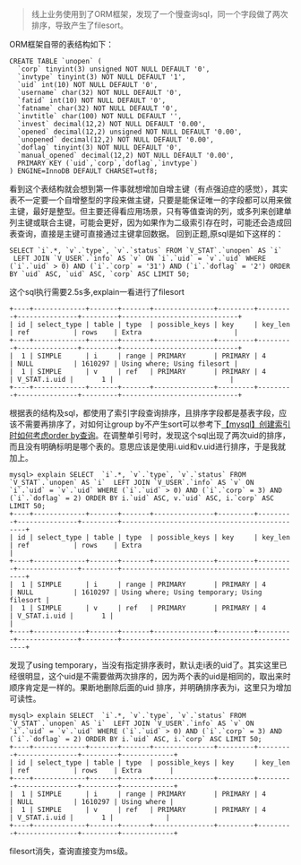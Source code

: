 ﻿<!--
author: beebol
date: 2016-02-25 23:22:33
title: 【mysql】慢查询之同一个字段做两次排序的思考
tags: mysql,asc,慢查询,slow.log
category: mysql
status: public
summary: &nbsp;线上的一个慢查询sql，同一个字段尽然做了两次排序，怎么考虑的，写错了？
-->

> 线上业务使用到了ORM框架，发现了一个慢查询sql，同一个字段做了两次排序，导致产生了filesort。

ORM框架自带的表结构如下：
```mysql
CREATE TABLE `unopen` (
  `corp` tinyint(3) unsigned NOT NULL DEFAULT '0',
  `invtype` tinyint(3) NOT NULL DEFAULT '1',
  `uid` int(10) NOT NULL DEFAULT '0',
  `username` char(32) NOT NULL DEFAULT '0',
  `fatid` int(10) NOT NULL DEFAULT '0',
  `fatname` char(32) NOT NULL DEFAULT '0',
  `invtitle` char(100) NOT NULL DEFAULT '',
  `invest` decimal(12,2) NOT NULL DEFAULT '0.00',
  `opened` decimal(12,2) unsigned NOT NULL DEFAULT '0.00',
  `unopened` decimal(12,2) NOT NULL DEFAULT '0.00',
  `doflag` tinyint(3) NOT NULL DEFAULT '0',
  `manual_opened` decimal(12,2) NOT NULL DEFAULT '0.00',
  PRIMARY KEY (`uid`,`corp`,`doflag`,`invtype`)
) ENGINE=InnoDB DEFAULT CHARSET=utf8;
```
看到这个表结构就会想到第一件事就想增加自增主键（有点强迫症的感觉），其实表不一定要一个自增整型的字段来做主键，只要是能保证唯一的字段都可以用来做主键，最好是整型。但主要还得看应用场景，只有等值查询的列，或多列来创建单列主键或联合主键，可能会更好，因为如果作为二级索引存在时，可能还会造成回表查询，直接是主键可直接通过主键拿回数据。
回到正题,原sql是如下这样的：
```mysql
SELECT `i`.*, `v`.`type`, `v`.`status` FROM `V_STAT`.`unopen` AS `i`
 LEFT JOIN `V_USER`.`info` AS `v` ON `i`.`uid` = `v`.`uid` WHERE (`i`.`uid` > 0) AND (`i`.`corp` = '31') AND (`i`.`doflag` = '2') ORDER BY `uid` ASC, `uid` ASC, `corp` ASC LIMIT 50;
```
这个sql执行需要2.5s多,explain一看进行了filesort
```mysql
+----+-------------+-------+-------+---------------+---------+---------+---------------+---------+-----------------------------+
| id | select_type | table | type  | possible_keys | key     | key_len | ref           | rows    | Extra                       |
+----+-------------+-------+-------+---------------+---------+---------+---------------+---------+-----------------------------+
|  1 | SIMPLE      | i     | range | PRIMARY       | PRIMARY | 4       | NULL          | 1610297 | Using where; Using filesort |
|  1 | SIMPLE      | v     | ref   | PRIMARY       | PRIMARY | 4       | V_STAT.i.uid |       1 |                             |
+----+-------------+-------+-------+---------------+---------+---------+---------------+---------+-----------------------------+
```
根据表的结构及sql，都使用了索引字段查询排序，且排序字段都是基表字段，应该不需要再排序了，对如何让group by不产生sort可以参考下[【mysql】创建索引时如何考虑order by查询](http://www.itopers.com/blog/posts/wp/1177.html)。在调整单引号时，发现这个sql出现了两次uid的排序，而且没有明确标明是哪个表的。意思应该是使用i.uid和v.uid进行排序，于是我就加上。
```mysql
mysql> explain SELECT  `i`.*, `v`.`type`, `v`.`status` FROM `V_STAT`.`unopen` AS `i`  LEFT JOIN `V_USER`.`info` AS `v` ON `i`.`uid` = `v`.`uid` WHERE (`i`.`uid` > 0) AND (`i`.`corp` = 3) AND (`i`.`doflag` = 2) ORDER BY i.`uid` ASC, v.`uid` ASC, i.`corp` ASC LIMIT 50; 
+----+-------------+-------+-------+---------------+---------+---------+---------------+---------+----------------------------------------------+
| id | select_type | table | type  | possible_keys | key     | key_len | ref           | rows    | Extra                                        |
+----+-------------+-------+-------+---------------+---------+---------+---------------+---------+----------------------------------------------+
|  1 | SIMPLE      | i     | range | PRIMARY       | PRIMARY | 4       | NULL          | 1610297 | Using where; Using temporary; Using filesort |
|  1 | SIMPLE      | v     | ref   | PRIMARY       | PRIMARY | 4       | V_STAT.i.uid |       1 |                                              |
+----+-------------+-------+-------+---------------+---------+---------+---------------+---------+----------------------------------------------+
```
发现了using temporary，当没有指定排序表时，默认走i表的uid了。其实这里已经很明显，这个uid是不需要做两次排序的，因为两个表的uid是相同的，取出来时顺序肯定是一样的。果断地删除后面的uid 排序，并明确排序表为i，这里只为增加可读性。
```mysql
mysql> explain SELECT  `i`.*, `v`.`type`, `v`.`status` FROM `V_STAT`.`unopen` AS `i`  LEFT JOIN `V_USER`.`info` AS `v` ON `i`.`uid` = `v`.`uid` WHERE (`i`.`uid` > 0) AND (`i`.`corp` = 3) AND (`i`.`doflag` = 2) ORDER BY i.`uid` ASC, i.`corp` ASC LIMIT 50;
+----+-------------+-------+-------+---------------+---------+---------+---------------+---------+-------------+
| id | select_type | table | type  | possible_keys | key     | key_len | ref           | rows    | Extra       |
+----+-------------+-------+-------+---------------+---------+---------+---------------+---------+-------------+
|  1 | SIMPLE      | i     | range | PRIMARY       | PRIMARY | 4       | NULL          | 1610297 | Using where |
|  1 | SIMPLE      | v     | ref   | PRIMARY       | PRIMARY | 4       | V_STAT.i.uid |       1 |             |
+----+-------------+-------+-------+---------------+---------+---------+---------------+---------+-------------+
```
filesort消失，查询直接变为ms级。




